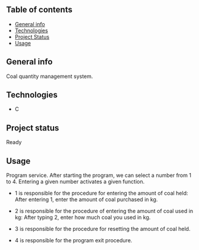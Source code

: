 ## Table of contents
* [General info](#General-info)
* [Technologies](#Technologies)
* [Project Status](Project-status)
* [Usage](#Usage)

## General info
Coal quantity management system.

## Technologies
* C

## Project status
Ready

## Usage
Program service. After starting the program, we can select a number from 1 to 4. Entering a given number activates a given function.

- 1 is responsible for the procedure for entering the amount of coal held:
After entering 1, enter the amount of coal purchased in kg.

- 2 is responsible for the procedure of entering the amount of coal used in kg:
After typing 2, enter how much coal you used in kg.

- 3 is responsible for the procedure for resetting the amount of coal held.

- 4 is responsible for the program exit procedure.
